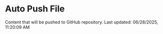 # Auto Push File

Content that will be pushed to GitHub repository.
Last updated: 06/28/2025, 11:20:09 AM